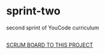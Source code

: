 # sprint-two
second sprint of YouCode curriculum 
## 
[SCRUM BOARD TO THIS PROJECT](https://evanescent-walkover-576.notion.site/1a94f0231a0b4aa392dd658cbf7a8237?v=aa7fb8af16274c249039d9aaa7e5f429)
